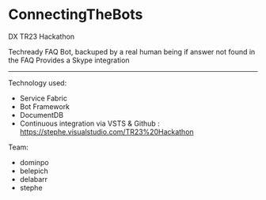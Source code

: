 # ConnectingTheBots
DX TR23 Hackathon

Techready FAQ Bot, backuped by a real human being if answer not found in the FAQ
Provides a Skype integration

----------
Technology used:
- Service Fabric
- Bot Framework
- DocumentDB
- Continuous integration via VSTS & Github : https://stephe.visualstudio.com/TR23%20Hackathon

Team:
- dominpo
- belepich
- delabarr
- stephe
